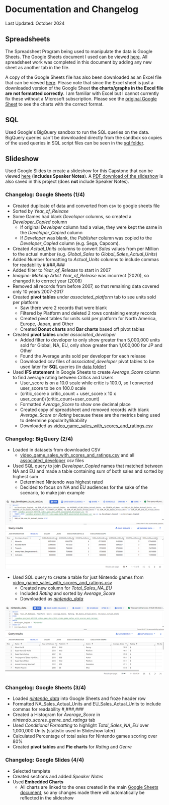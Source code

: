 # Documentation and Changelog

Last Updated: October 2024

## Spreadsheets

The Spreadsheet Program being used to manipulate the data is Google Sheets. The Google Sheets document I used can be viewed [here](https://docs.google.com/spreadsheets/d/1BajKiLUhF1DZFFr2DQt4Ou9uBppsCPL-DVQhmIETFmo/edit?usp=sharing). All spreadsheet work was completed in this document by adding any new sheet as another tab in the file.

A copy of the Google Sheets file has also been downloaded as an Excel file that can be viewed [here](./video_game_sales_FINAL_241023.xlsx). Please note that since the Excel sheet is just a downloaded version of the Google Sheet **the charts/graphs in the Excel file are not formatted correctly**. I am familiar with Excel but I cannot currently fix these without a Microsoft subscription. Please see the [original Google Sheet](https://docs.google.com/spreadsheets/d/1BajKiLUhF1DZFFr2DQt4Ou9uBppsCPL-DVQhmIETFmo/edit?usp=sharing) to see the charts with the correct format.

## SQL

Used Google's BigQuery sandbox to run the SQL queries on the data. BigQuery queries can't be downloaded directly from the sandbox so copies of the used queries in SQL script files can be seen in the [sql folder](./sql/).

## Slideshow

Used Google Slides to create a slideshow for this Capstone that can be viewed [here](https://docs.google.com/presentation/d/1E1vHoREJ3GviHgaH61mnQSr2RmdsqFd0v1ZLsB9K8eA/edit?usp=sharing) (**includes Speaker Notes**). A [PDF download of the slideshow](./Predicting_Popular_Video_Game_Releases_241023.pdf) is also saved in this project (does **not** include Speaker Notes).

### Changelog: Google Sheets (1/4)

- Created duplicate of data and converted from csv to google sheets file
- Sorted by _Year_of_Release_
- Some Games had blank _Developer_ columns, so created a _Developer_Copied_ column
  - If original _Developer_ column had a value, they were kept the same in the _Developer_Copied_ column
  - If _Developer_ was blank, the _Publisher_ column was copied to the _Developer_Copied_ column (e.g. Sega, Capcom).
- Created _Actual_Units_ columns to convert _Sales_ values from per Million to the actual number (e.g. _Global_Sales_ to _Global_Sales_Actual_Units_)
- Added Number formatting to _Actual_Units_ columns to include commas for readability #,###,###
- Added filter to _Year_of_Release_ to start in 2007
- _Imagine: Makeup Artist_ _Year_of_Release_ was incorrect (2020), so changed it to correct year (2008)
- Removed all records from before 2007, so that remaining data covered only 10 years 2007-2017
- Created **pivot tables** under _associated_platform_ tab to see units sold per platform
  - Saw there were 2 records that were blank
  - Filtered by Platform and deleted 2 rows containing empty records
  - Created pivot tables for units sold per platform for North America, Europe, Japan, and Other
  - Created **Donut charts** and **Bar charts** based off pivot tables
- Created **pivot tables** under _associated_developer_
  - Added filter to developer to only show greater than 5,000,000 units sold for Global, NA, EU, only show greater than 1,000,000 for JP and Other
  - Found the Average units sold per developer for each release
  - Downloaded csv files of _associated_developer_ pivot tables to be used later for **SQL** queries (in [data folder](./sql/))
- Used **IFS statement** in Google Sheets to create _Average_Score_ column to find average rating between Critics and Users
  - User_score is on a 10.0 scale while critic is 100.0, so I converted user_score to be on 100.0 scale
  - (critic_score x critic_count + user_score x 10 x user_count)/(critic_count+user_count)
  - Formatted _Average_Score_ to show one decimal place
  - Created copy of spreadsheet and removed records with blank _Average_Score_ or _Rating_ because these are the metrics being used to determine popularity/likability
  - Downloaded as [video_game_sales_with_scores_and_ratings.csv](../data/video_game_sales_with_scores_and_ratings.csv)

### Changelog: BigQuery (2/4)

- Loaded in datasets from downloaded CSV
  - [video_game_sales_with_scores_and_ratings.csv](../data/video_game_sales_with_scores_and_ratings.csv) and all [associated_developer](../data/) csv files
- Used SQL query to join _Developer_Copied_ names that matched between NA and EU and made a table containing sum of both sales and sorted by highest sum
  - Determined Nintendo was highest rated
  - Decided to focus on NA and EU audiences for the sake of the scenario, to make join example

![top_developers_in_na_and_eu](./images/top_developers_in_na_and_eu.PNG)

- Used SQL query to create a table for just Nintendo games from [video_game_sales_with_scores_and_ratings.csv](../data/video_game_sales_with_scores_and_ratings.csv)
  - Created new column for _Total_Sales_NA_EU_
  - Included _Rating_ and sorted by _Average_Score_
  - Downloaded as [_nintendo_data_](../data/nintendo_data.csv)

![nintendo_data](./images/nintendo_data.PNG)

### Changelog: Google Sheets (3/4)

- Loaded [_nintendo_data_](../data/nintendo_data.csv) into Google Sheets and froze header row
- Formatted NA_Sales_Actual_Units and EU_Sales_Actual_Units to include commas for readability #,###,###
- Created a Histogram for _Average_Score_ in _nintendo_scores_genre_and_ratings_ tab
- Used _Conditional Formatting_ to highlight _Total_Sales_NA_EU_ over 1,000,000 Units (statistic used in Slideshow later)
- Calculated Percentage of total sales for Nintendo games scoring over 80%
- Created **pivot tables** and **Pie charts** for _Rating_ and _Genre_

### Changelog: Google Slides (4/4)

- Selected template
- Created sections and added _Speaker Notes_
- Used **Embedded Charts**
  - All charts are linked to the ones created in the main [Google Sheets document](https://docs.google.com/spreadsheets/d/1BajKiLUhF1DZFFr2DQt4Ou9uBppsCPL-DVQhmIETFmo/edit?usp=sharing), so any changes made there will automatically be reflected in the slideshow
